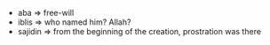 - aba => free-will
- iblis => who named him? Allah?
- sajidin => from the beginning of the creation, prostration was there